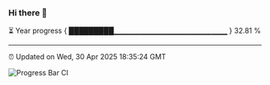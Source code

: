 ### Hi there 👋

⏳ Year progress { █████████▁▁▁▁▁▁▁▁▁▁▁▁▁▁▁▁▁▁▁▁▁ } 32.81 %

---

⏰ Updated on Wed, 30 Apr 2025 18:35:24 GMT

![Progress Bar CI](https://github.com/DhruviPatel157/GitHub-Actions-Demo/workflows/Progress%20Bar%20CI/badge.svg)

